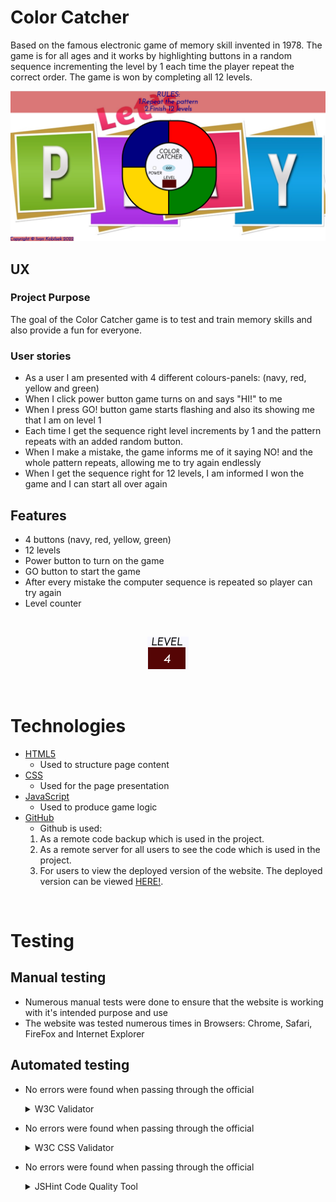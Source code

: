 # Color Catcher

Based on the famous electronic game of memory skill  invented in 1978. The game is for all ages and it works by highlighting buttons in a random sequence incrementing the level by 1 each time the player repeat the correct order. The game is won by completing all 12 levels.

![Color Catcher](assets/images-readme.md/color-catcher-game-doc.png)

## UX

### Project Purpose

The goal of the Color Catcher game is to test and train memory skills and also provide a fun for everyone.

### User stories

- As a user I am presented with 4 different colours-panels: (navy, red, yellow and green)
- When I click power button game turns on and says "HI!" to me
- When I press GO! button game starts flashing and also its showing me that I am on level 1
- Each time I get the sequence right level increments by 1 and the pattern repeats with an added random button.
- When I make a mistake, the game informs me of it saying NO! and the whole pattern repeats, allowing me to try again endlessly
- When I get the sequence right for 12 levels, I am informed I won the game and I can start all over again 

## Features

- 4 buttons (navy, red, yellow, green)
- 12 levels
- Power button to turn on the game
- GO button to start the game
- After every mistake the computer sequence is repeated so player can try again
- Level counter
<br>
<div align="center">

![Level counter](/assets/images-readme.md/level-counter-doc.png)

</div>
<br>

# Technologies

- [HTML5](https://en.wikipedia.org/wiki/HTML5)
  - Used to structure page content
- [CSS](https://en.wikipedia.org/wiki/Cascading_Style_Sheets)
  - Used for the page presentation
- [JavaScript](https://en.wikipedia.org/wiki/JavaScript)
  - Used to produce game logic
- [GitHub](https://github.com/)
    - Github is used: 
    1. As a remote code backup which is used in the project.
    2. As a remote server for all users to see the code which is used in the project.
    3. For users to view the deployed version of the website. The deployed version can be viewed [HERE!](https://koby1705.github.io/color-catcher/).

<br>

# Testing

## Manual testing

- Numerous manual tests were done to ensure that the website is working with it's intended purpose and use
- The website was tested numerous times in Browsers: Chrome, Safari, FireFox and Internet Explorer

## Automated testing

- No errors were found when passing through the official
  <details>
  <summary>W3C Validator</summary>

  - [index.html](https://validator.w3.org/nu/?doc=https%3A%2F%2Fkoby1705.github.io%2Fcolor-catcher%2Findex.html)
  </details>

- No errors were found when passing through the official

  <details>
  <summary>W3C CSS Validator</summary>

  - [style.css](https://jigsaw.w3.org/css-validator/validator?uri=https%3A%2F%2Fkoby1705.github.io%2Fcolor-catcher%2F&profile=css3svg&usermedium=all&warning=1&vextwarning=&lang=en)
  </details>

- No errors were found when passing through the official

  <details>
  <summary>JSHint Code Quality Tool</summary>

  - [script.js](https://jshint.com/)
  </details>